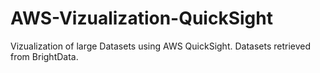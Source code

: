 # AWS-Vizualization-QuickSight
Vizualization of large Datasets using AWS QuickSight. Datasets retrieved from BrightData.
